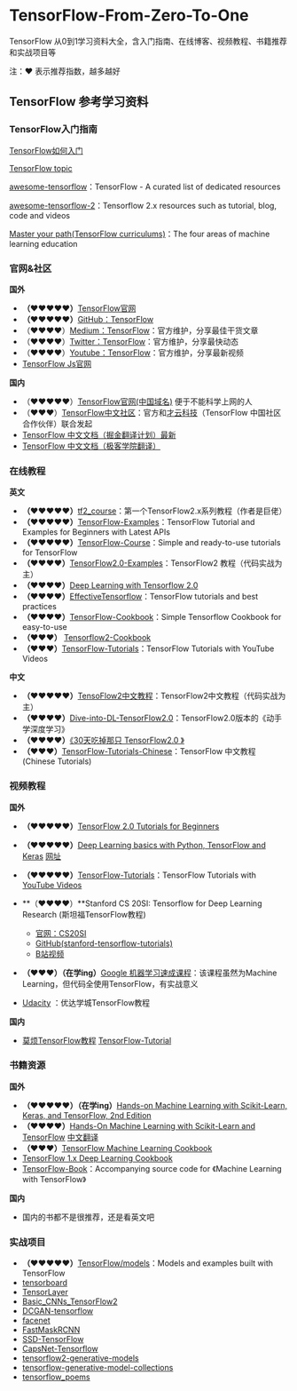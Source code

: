 # TensorFlow-From-Zero-To-One
TensorFlow 从0到1学习资料大全，含入门指南、在线博客、视频教程、书籍推荐和实战项目等

注：♥ 表示推荐指数，越多越好

## TensorFlow 参考学习资料

### TensorFlow入门指南

[TensorFlow如何入门](https://www.zhihu.com/question/49909565)

[TensorFlow topic](https://github.com/topics/tensorflow)

[awesome-tensorflow](https://github.com/jtoy/awesome-tensorflow)：TensorFlow - A curated list of dedicated resources 

[awesome-tensorflow-2](https://github.com/Amin-Tgz/awesome-tensorflow-2)：Tensorflow 2.x resources such as tutorial, blog, code and videos

[Master your path(TensorFlow curriculums)](https://www.tensorflow.org/resources/learn-ml)：The four areas of machine learning education

### **官网&社区**

**国外**

- **（♥♥♥♥♥）**[TensorFlow官网](https://www.tensorflow.org/)
- **（♥♥♥♥♥）**[GitHub：TensorFlow](https://github.com/tensorflow/tensorflow)
- （♥♥♥♥）[Medium：TensorFlow](https://medium.com/tensorflow)：官方维护，分享最佳干货文章
- （♥♥♥♥）[Twitter：TensorFlow](https://twitter.com/tensorflow)：官方维护，分享最快动态
- （♥♥♥♥）[Youtube：TensorFlow](<https://www.youtube.com/channel/UC0rqucBdTuFTjJiefW5t-IQ>)：官方维护，分享最新视频
- [TensorFlow Js官网](https://js.tensorflow.org/)

**国内**

- （♥♥♥♥♥）[TensorFlow官网(中国域名)](https://tensorflow.google.cn/)  便于不能科学上网的人
- （♥♥♥）[TensorFlow中文社区](https://www.tensorflowers.cn/)：官方和[才云科技](https://caicloud.io/)（TensorFlow 中国社区合作伙伴）联合发起
- [TensorFlow 中文文档（掘金翻译计划）最新](https://tensorflow.juejin.im/get_started/)
- [TensorFlow 中文文档（极客学院翻译）](http://wiki.jikexueyuan.com/project/tensorflow-zh/)

### **在线教程**

**英文**

- **（♥♥♥♥♥）**[tf2_course](https://github.com/ageron/tf2_course)：第一个TensorFlow2.x系列教程（作者是巨佬）
- **（♥♥♥♥♥）**[TensorFlow-Examples](https://github.com/aymericdamien/TensorFlow-Examples)：TensorFlow Tutorial and Examples for Beginners with Latest APIs
- **（♥♥♥♥♥）**[TensorFlow-Course](https://github.com/osforscience/TensorFlow-Course)：Simple and ready-to-use tutorials for TensorFlow
- **（♥♥♥♥）**[TensorFlow2.0-Examples](https://github.com/YunYang1994/TensorFlow2.0-Examples)：TensorFlow2 教程（代码实战为主）
- **（♥♥♥♥）**[Deep Learning with Tensorflow 2.0](https://www.adhiraiyan.org/DeepLearningWithTensorflow.html)
- **（♥♥♥♥）**[EffectiveTensorflow](https://github.com/vahidk/EffectiveTensorflow)：TensorFlow tutorials and best practices
- **（♥♥♥♥）**[TensorFlow-Cookbook](https://github.com/taki0112/Tensorflow-Cookbook)：Simple Tensorflow Cookbook for easy-to-use
- **（♥♥♥）** [Tensorflow2-Cookbook](https://github.com/taki0112/Tensorflow2-Cookbook)
- **（♥♥♥）**[TensorFlow-Tutorials](https://github.com/Hvass-Labs/TensorFlow-Tutorials)：TensorFlow Tutorials with YouTube Videos

**中文**

- **（♥♥♥♥♥）**[TensoFlow2中文教程](https://github.com/czy36mengfei/tensorflow2_tutorials_chinese)：TensorFlow2中文教程（代码实战为主）
- **（♥♥♥♥）**[Dive-into-DL-TensorFlow2.0](https://github.com/TrickyGo/Dive-into-DL-TensorFlow2.0)：TensorFlow2.0版本的《动手学深度学习》
- **（♥♥♥♥）**[《30天吃掉那只 TensorFlow2.0 》](https://github.com/lyhue1991/eat_tensorflow2_in_30_days)
- **（♥♥♥）**[TensorFlow-Tutorials-Chinese](https://github.com/Hvass-Labs/TensorFlow-Tutorials-Chinese)：TensorFlow 中文教程 (Chinese Tutorials)

### **视频教程**

**国外**

- **（♥♥♥♥♥）**[TensorFlow 2.0 Tutorials for Beginners](https://www.youtube.com/watch?v=nVvhkVLh60o&list=PLc2rvfiptPSR3iwFp1VHVJFK4yAMo0wuF)

- **（♥♥♥♥♥）**[Deep Learning basics with Python, TensorFlow and Keras](https://youtu.be/wQ8BIBpya2k)   [网址](https://pythonprogramming.net/introduction-deep-learning-python-tensorflow-keras/)


- **（♥♥♥♥♥）**[TensorFlow-Tutorials](https://github.com/Hvass-Labs/TensorFlow-Tutorials)：TensorFlow Tutorials with [YouTube Videos](https://www.youtube.com/playlist?list=PL9Hr9sNUjfsmEu1ZniY0XpHSzl5uihcXZ)

- **（♥♥♥♥）**Stanford CS 20SI: Tensorflow for Deep Learning Research (斯坦福TensorFlow教程)
  - [官网：CS20SI](https://web.stanford.edu/class/cs20si/index.html)
  - [GitHub(stanford-tensorflow-tutorials)](https://github.com/chiphuyen/stanford-tensorflow-tutorials)
  - [B站视频](https://www.bilibili.com/video/av9156347/?from=search&seid=6905181275544516403)


- **（♥♥♥）（在学ing）**[Google 机器学习速成课程](https://developers.google.com/machine-learning/crash-course/)：该课程虽然为Machine Learning，但代码全使用TensorFlow，有实战意义

- [Udacity](https://cn.udacity.com/course/deep-learning--ud730) ：优达学城TensorFlow教程

**国内**

- [莫烦TensorFlow教程](https://morvanzhou.github.io/tutorials/machine-learning/tensorflow/)  [TensorFlow-Tutorial](https://github.com/MorvanZhou/Tensorflow-Tutorial)


### **书籍资源**

**国外**

- **（♥♥♥♥♥）（在学ing）**[Hands-on Machine Learning with Scikit-Learn, Keras, and TensorFlow, 2nd Edition](https://github.com/ageron/handson-ml2)
- **（♥♥♥♥）**[Hands-On Machine Learning with Scikit-Learn and TensorFlow](https://github.com/ageron/handson-ml)   [中文翻译](https://hand2st.apachecn.org/#/)
- **（♥♥♥）**[TensorFlow Machine Learning Cookbook](https://github.com/nfmcclure/tensorflow_cookbook)
- [TensorFlow 1.x Deep Learning Cookbook](https://github.com/PacktPublishing/TensorFlow-1x-Deep-Learning-Cookbook)  
- [TensorFlow-Book](https://github.com/BinRoot/TensorFlow-Book)：Accompanying source code for 《Machine Learning with TensorFlow》

**国内**

- 国内的书都不是很推荐，还是看英文吧

### 实战项目

- **（♥♥♥♥♥）**[TensorFlow/models](https://github.com/tensorflow/models)：Models and examples built with TensorFlow
- [tensorboard](https://github.com/tensorflow/tensorboard)
- [TensorLayer](http://tensorlayer.readthedocs.io/en/latest/)
-  [Basic_CNNs_TensorFlow2](https://github.com/calmisential/Basic_CNNs_TensorFlow2) 
- [DCGAN-tensorflow](https://github.com/carpedm20/DCGAN-tensorflow)
- [facenet](https://github.com/davidsandberg/facenet)
- [FastMaskRCNN](https://github.com/CharlesShang/FastMaskRCNN)
- [SSD-TensorFlow](https://github.com/balancap/SSD-Tensorflow)
- [CapsNet-Tensorflow](https://github.com/naturomics/CapsNet-Tensorflow)
- [tensorflow2-generative-models](https://github.com/timsainb/tensorflow2-generative-models)
- [tensorflow-generative-model-collections](https://github.com/hwalsuklee/tensorflow-generative-model-collections)
- [tensorflow_poems](https://github.com/jinfagang/tensorflow_poems)